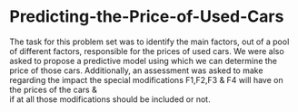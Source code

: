# Predicting-the-Price-of-Used-Cars
The task for this problem set was to identify the main factors, out of a pool of different factors,  responsible for the prices of used cars. 
We were also asked to propose a predictive model using  which we can determine the price of those cars. 
Additionally, an assessment was asked to make  regarding the impact the special modifications F1,F2,F3 &amp; F4 will have on the prices of the cars &amp;  
if at all those modifications should be included or not.
